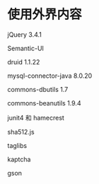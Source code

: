 # 使用外界内容

jQuery 3.4.1

Semantic-UI

druid 1.1.22

mysql-connector-java 8.0.20

commons-dbutils 1.7

commons-beanutils 1.9.4

junit4 和 hamecrest

sha512.js

taglibs

kaptcha

gson